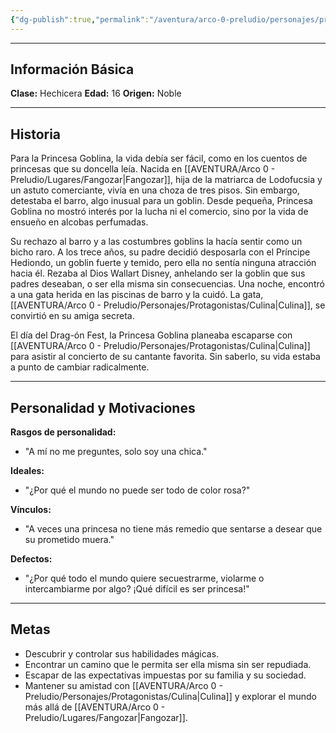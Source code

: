 ```yaml
---
{"dg-publish":true,"permalink":"/aventura/arco-0-preludio/personajes/protagonistas/princesa-goblina/","dgPassFrontmatter":true}
---
```


***
## Información Básica
**Clase:** Hechicera 
**Edad:** 16 
**Origen:** Noble

***
## Historia
Para la Princesa Goblina, la vida debía ser fácil, como en los cuentos de princesas que su doncella leía. Nacida en [[AVENTURA/Arco 0 - Preludio/Lugares/Fangozar\|Fangozar]], hija de la matriarca de Lodofucsia y un astuto comerciante, vivía en una choza de tres pisos. Sin embargo, detestaba el barro, algo inusual para un goblin. Desde pequeña, Princesa Goblina no mostró interés por la lucha ni el comercio, sino por la vida de ensueño en alcobas perfumadas.

Su rechazo al barro y a las costumbres goblins la hacía sentir como un bicho raro. A los trece años, su padre decidió desposarla con el Príncipe Hediondo, un goblin fuerte y temido, pero ella no sentía ninguna atracción hacia él. Rezaba al Dios Wallart Disney, anhelando ser la goblin que sus padres deseaban, o ser ella misma sin consecuencias. Una noche, encontró a una gata herida en las piscinas de barro y la cuidó. La gata, [[AVENTURA/Arco 0 - Preludio/Personajes/Protagonistas/Culina\|Culina]], se convirtió en su amiga secreta.

El día del Drag-ón Fest, la Princesa Goblina planeaba escaparse con [[AVENTURA/Arco 0 - Preludio/Personajes/Protagonistas/Culina\|Culina]] para asistir al concierto de su cantante favorita. Sin saberlo, su vida estaba a punto de cambiar radicalmente.

***
## Personalidad y Motivaciones

**Rasgos de personalidad:**
- "A mí no me preguntes, solo soy una chica."

**Ideales:**
- "¿Por qué el mundo no puede ser todo de color rosa?"

**Vínculos:**
- "A veces una princesa no tiene más remedio que sentarse a desear que su prometido muera."

**Defectos:**
- "¿Por qué todo el mundo quiere secuestrarme, violarme o intercambiarme por algo? ¡Qué difícil es ser princesa!"

***
## Metas
- Descubrir y controlar sus habilidades mágicas.
- Encontrar un camino que le permita ser ella misma sin ser repudiada.
- Escapar de las expectativas impuestas por su familia y su sociedad.
- Mantener su amistad con [[AVENTURA/Arco 0 - Preludio/Personajes/Protagonistas/Culina\|Culina]] y explorar el mundo más allá de [[AVENTURA/Arco 0 - Preludio/Lugares/Fangozar\|Fangozar]].

